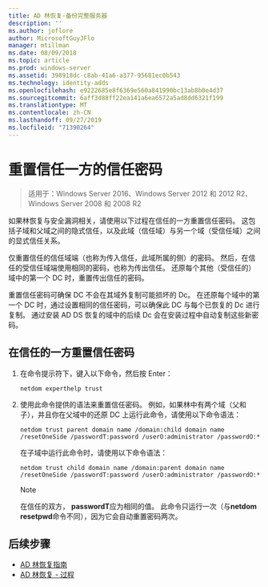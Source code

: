 ```yaml
---
title: AD 林恢复-备份完整服务器
description: ''
ms.author: joflore
author: MicrosoftGuyJFlo
manager: mtillman
ms.date: 08/09/2018
ms.topic: article
ms.prod: windows-server
ms.assetid: 398918dc-c8ab-41a6-a377-95681ec0b543
ms.technology: identity-adds
ms.openlocfilehash: e9222685e8f6369e560a841990bc13ab8b0e4d37
ms.sourcegitcommit: 6aff3d88ff22ea141a6ea6572a5ad8dd6321f199
ms.translationtype: MT
ms.contentlocale: zh-CN
ms.lasthandoff: 09/27/2019
ms.locfileid: "71390264"
---
```

# <a name="resetting-a-trust-password-on-one-side-of-the-trust"></a>重置信任一方的信任密码  

>适用于：Windows Server 2016、Windows Server 2012 和 2012 R2、Windows Server 2008 和 2008 R2

 如果林恢复与安全漏洞相关，请使用以下过程在信任的一方重置信任密码。 这包括子域和父域之间的隐式信任，以及此域（信任域）与另一个域（受信任域）之间的显式信任关系。 
  
 仅重置信任的信任域端（也称为传入信任，此域所属的侧）的密码。 然后，在信任的受信任域端使用相同的密码，也称为传出信任。 还原每个其他（受信任的）域中的第一个 DC 时，重置传出信任的密码。 
  
 重置信任密码可确保 DC 不会在其域外复制可能损坏的 Dc。 在还原每个域中的第一个 DC 时，通过设置相同的信任密码，可以确保此 DC 与每个已恢复的 Dc 进行复制。 通过安装 AD DS 恢复的域中的后续 Dc 会在安装过程中自动复制这些新密码。 
  
## <a name="to-reset-a-trust-password-on-one-side-of-the-trust"></a>在信任的一方重置信任密码  
  
1. 在命令提示符下，键入以下命令，然后按 Enter：  

   ```  
   netdom experthelp trust  
   ```  
  
2. 使用此命令提供的语法来重置信任密码。
   例如，如果林中有两个域（父和子），并且你在父域中的还原 DC 上运行此命令，请使用以下命令语法：  

   ```  
   netdom trust parent domain name /domain:child domain name /resetOneSide /passwordT:password /userO:administrator /passwordO:*  
   ```  

   在子域中运行此命令时，请使用以下命令语法：  

   ```  
   netdom trust child domain name /domain:parent domain name /resetOneSide /passwordT:password /userO:administrator /passwordO:*  
   ```  

   > [!NOTE]
   > 在信任的双方， **passwordT**应为相同的值。 此命令只运行一次（与**netdom resetpwd**命令不同），因为它会自动重置密码两次。 
  
## <a name="next-steps"></a>后续步骤

- [AD 林恢复指南](AD-Forest-Recovery-Guide.md)
- [AD 林恢复 - 过程](AD-Forest-Recovery-Procedures.md)
